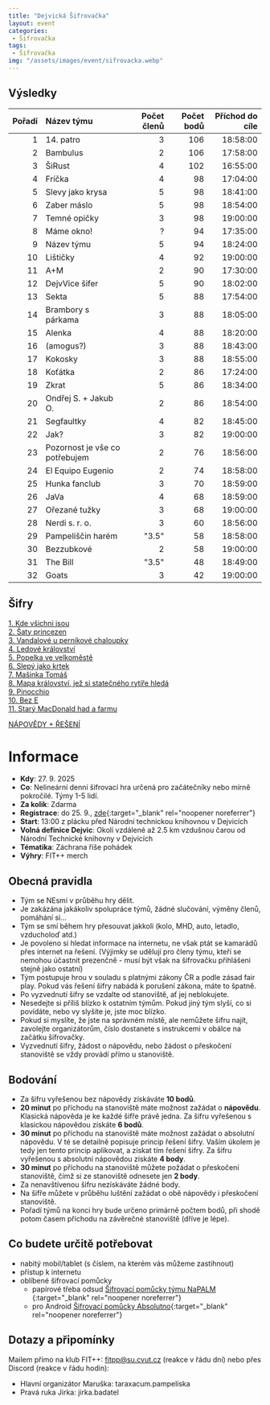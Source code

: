 ```yaml
---
title: "Dejvická Šifrovačka"
layout: event
categories:
 - Šifrovačka
tags:
 - Šifrovačka
img: "/assets/images/event/sifrovacka.webp"
---
```


## Výsledky

|Pořadí|Název týmu|Počet členů|Počet bodů|Příchod do cíle|
|---:|:---|---:|---:|---:|
|1     |14. patro|3|106|18:58:00|
|2     |Bambulus|2|106|17:58:00|
|3     |ŠiRust|4|102|16:55:00|
|4     |Fríčka|4|98|17:04:00|
|5     |Slevy jako krysa|5|98|18:41:00|
|6     |Zaber máslo|5|98|18:54:00|
|7     |Temné opičky|3|98|19:00:00|
|8     |Máme okno!|?|94|17:35:00|
|9     |Název týmu|5|94|18:24:00|
|10     |Lištičky|4|92|19:00:00|
|11     |A+M|2|90|17:30:00|
|12     |DejvVice šifer|5|90|18:02:00|
|13     |Sekta|5|88|17:54:00|
|14     |Brambory s párkama|3|88|18:05:00|
|15     |Alenka|4|88|18:20:00|
|16     |(amogus?)|3|88|18:43:00|
|17     |Kokosky|3|88|18:55:00|
|18     |Koťátka|2|86|17:24:00|
|19     |Zkrat|5|86|18:34:00|
|20     |Ondřej S. + Jakub O.|2|86|18:54:00|
|21     |Segfaultky|4|82|18:45:00|
|22     |Jak?|3|82|19:00:00|
|23     |Pozornost je vše co potřebujem|2|76|18:56:00|
|24     |El Equipo Eugenio|2|74|18:58:00|
|25     |Hunka fanclub|3|70|18:59:00|
|26     |JaVa|4|68|18:59:00|
|27     |Ořezané tužky|3|68|19:00:00|
|28     |Nerdi s. r. o.|3|60|18:56:00|
|29     |Pampeliščin harém|"3.5"|58|18:58:00|
|30     |Bezzubkové|2|58|19:00:00|
|31     |The Bill|"3.5"|48|18:49:00|
|32     |Goats|3|42|19:00:00|

## Šifry

[1. Kde všichni jsou](/documents/projekty/sifrovacka2025/1_Kde-vsichni-jsou.pdf)  
[2. Šaty princezen](/documents/projekty/sifrovacka2025/2_Saty-princezen.pdf)  
[3. Vandalové u perníkové chaloupky](/documents/projekty/sifrovacka2025/3_Vandalove-u-pernikove-chaloupky.pdf)  
[4. Ledové království](/documents/projekty/sifrovacka2025/4_Ledove-kralovstvi.pdf)  
[5. Popelka ve velkoměstě](/documents/projekty/sifrovacka2025/5_Popelka-ve-velkomeste.pdf)  
[6. Slepý jako krtek](/documents/projekty/sifrovacka2025/6_Slepy-jako-krtek.pdf)  
[7. Mašinka Tomáš](/documents/projekty/sifrovacka2025/7_Masinka-Tomas.pdf)  
[8. Mapa království, jež si statečného rytíře hledá](/documents/projekty/sifrovacka2025/8_Mapa-kralovstvi-jez-si-statecneho-rytire-hleda.pdf)  
[9. Pinocchio](/documents/projekty/sifrovacka2025/9_Pinocchio.pdf)  
[10. Bez E](/documents/projekty/sifrovacka2025/10_Bez-E.pdf)  
[11. Starý MacDonald had a farmu](/documents/projekty/sifrovacka2025/11_Stary-MacDonald-had-a-farmu.pdf)  
  
[NÁPOVĚDY + ŘEŠENÍ](/documents/projekty/sifrovacka2025/Reseni.pdf)

# Informace

- **Kdy**: 27. 9. 2025
- **Co**: Nelineární denní šifrovací hra určená pro začátečníky nebo mírně pokročilé. Týmy 1-5 lidí.
- **Za kolik**: Zdarma
- **Registrace**: do 25. 9., [zde](https://forms.gle/dtm5AwBNP7Ftwm9q8){:target="_blank" rel="noopener noreferrer"}
- **Start**: 13:00 z plácku před Národní technickou knihovnou v Dejvicích
- **Volná definice Dejvic**: Okolí vzdálené až 2.5 km vzdušnou čarou od Národní Technické knihovny v Dejvicích
- **Tématika**: Záchrana říše pohádek
- **Výhry**: FIT++ merch

## Obecná pravidla
- Tým se NEsmí v průběhu hry dělit.
- Je zakázána jakákoliv spolupráce týmů, žádné slučování, výměny členů, pomáhání si…
- Tým se smí během hry přesouvat jakkoli (kolo, MHD, auto, letadlo, vzducholoď atd.)
- Je povoleno si hledat informace na internetu, ne však ptát se kamarádů přes internet na řešení. (Výjimky se udělují pro členy týmu, kteří se nemohou účastnit prezenčně - musí být však na šifrovačku přihlášeni stejně jako ostatní)
- Tým postupuje hrou v souladu s platnými zákony ČR a podle zásad fair play. Pokud vás řešení šifry nabádá k porušení zákona, máte to špatně.
- Po vyzvednutí šifry se vzdalte od stanoviště, ať jej neblokujete.
- Nesedejte si příliš blízko k ostatním týmům. Pokud jiný tým slyší, co si povídáte, nebo vy slyšíte je, jste moc blízko.
- Pokud si myslíte, že jste na správném místě, ale nemůžete šifru najít, zavolejte organizátorům, číslo dostanete s instrukcemi v obálce na začátku šifrovačky.
- Vyzvednutí šifry, žádost o nápovědu, nebo žádost o přeskočení stanoviště se vždy provádí přímo u stanoviště.

## Bodování
- Za šifru vyřešenou bez nápovědy získáváte **10 bodů**.
- **20 minut** po příchodu na stanoviště máte možnost zažádat o **nápovědu**. Klasická nápověda je ke každé šifře právě jedna. Za šifru vyřešenou s klasickou nápovědou získáte **6 bodů**.
- **30 minut** po příchodu na stanoviště máte možnost zažádat o absolutní nápovědu. V té se detailně popisuje princip řešení šifry. Vaším úkolem je tedy jen tento princip aplikovat, a získat tím řešení šifry. Za šifru vyřešenou s absolutní nápovědou získáte **4 body**.
- **30 minut** po příchodu na stanoviště můžete požádat o přeskočení stanoviště, čímž si ze stanoviště odnesete jen **2 body**.
- Za nenavštívenou šifru nezískáváte žádné body.
- Na šifře můžete v průběhu luštění zažádat o obě nápovědy i přeskočení stanoviště.
- Pořadí týmů na konci hry bude určeno primárně počtem bodů, při shodě potom časem příchodu na závěrečné stanoviště (dříve je lépe).

## Co budete určitě potřebovat
- nabitý mobil/tablet (s číslem, na kterém vás můžeme zastihnout)
- přístup k internetu
- oblíbené šifrovací pomůcky
  - papírové třeba odsud [Šifrovací pomůcky týmu NaPALM ](https://www.napalmne.cz/pomucky/){:target="_blank" rel="noopener noreferrer"}
  - pro Android [Šifrovací pomůcky Absolutno](https://play.google.com/store/apps/details?id=cz.absolutno.sifry&hl=cs){:target="_blank" rel="noopener noreferrer"}

## Dotazy a připomínky
Mailem přímo na klub FIT++: [fitpp@su.cvut.cz](mailto:fitpp@su.cvut.cz) (reakce v řádu dní) nebo přes Discord (reakce v řádu hodin):
- Hlavní organizátor Maruška: taraxacum.pampeliska
- Pravá ruka Jirka: jirka.badatel
